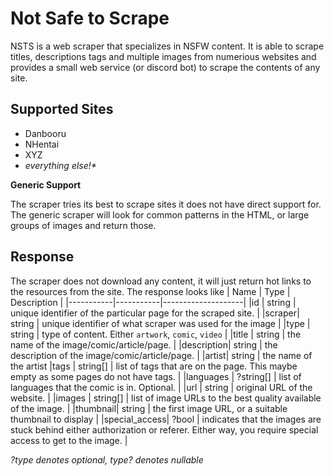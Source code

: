 # Not Safe to Scrape
NSTS is a web scraper that specializes in NSFW content. It is able to scrape titles, descriptions tags and multiple images from numerious websites and provides a small web service (or discord bot) to scrape the contents of any site.

## Supported Sites
* Danbooru
* NHentai
* XYZ
* _everything else!*_

**Generic Support**

The scraper tries its best to scrape sites it does not have direct support for. The generic scraper will look for common patterns in the HTML, or large groups of images and return those.

## Response
The scraper does not download any content, it will just return hot links to the resources from the site. The response looks like
| Name | Type | Description |
|-----------|-----------|--------------------|
|id			| string 	| unique identifier of the particular page for the scraped site. |
|scraper| string | unique identifier of what scraper was used for the image |
|type   | string  | type of content. Either `artwork`, `comic`, `video`  |
|title		| string	| the name of the image/comic/article/page. |
|description| string	| the description of the image/comic/article/page. |
|artist| string | the name of the artist
|tags		| string[]	| list of tags that are on the page. This maybe empty as some pages do not have tags. |
|languages	| ?string[]	| list of languages that the comic is in. Optional. |
|url		| string 	| original URL of the website. |
|images		| string[] 	| list of image URLs to the best quality available of the image. |
|thumbnail| string | the first image URL, or a suitable thumbnail to display |
|special_access| ?bool | indicates that the images are stuck behind either authorization or referer. Either way, you require special access to get to the image. |

_?type denotes optional, type? denotes nullable_
